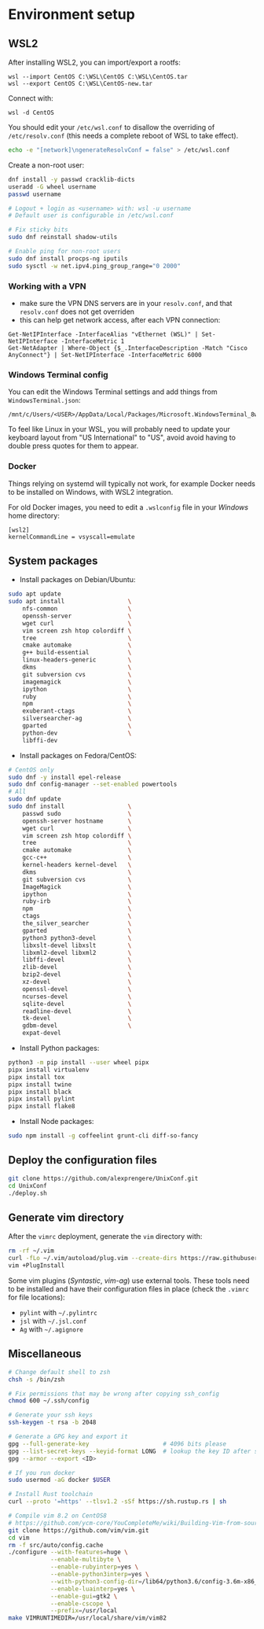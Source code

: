 # Environment setup

## WSL2

After installing WSL2, you can import/export a rootfs:

```
wsl --import CentOS C:\WSL\CentOS C:\WSL\CentOS.tar
wsl --export CentOS C:\WSL\CentOS-new.tar
```

Connect with:

```
wsl -d CentOS
```

You should edit your `/etc/wsl.conf` to disallow the overriding of `/etc/resolv.conf` (this needs a complete reboot of WSL to take effect).

```bash
echo -e "[network]\ngenerateResolvConf = false" > /etc/wsl.conf
```

Create a non-root user:

```bash
dnf install -y passwd cracklib-dicts
useradd -G wheel username
passwd username

# Logout + login as <username> with: wsl -u username
# Default user is configurable in /etc/wsl.conf

# Fix sticky bits
sudo dnf reinstall shadow-utils

# Enable ping for non-root users
sudo dnf install procps-ng iputils
sudo sysctl -w net.ipv4.ping_group_range="0 2000"
```

### Working with a VPN

* make sure the VPN DNS servers are in your `resolv.conf`, and that `resolv.conf` does not get overriden
* this can help get network access, after each VPN connection:

```
Get-NetIPInterface -InterfaceAlias "vEthernet (WSL)" | Set-NetIPInterface -InterfaceMetric 1
Get-NetAdapter | Where-Object {$_.InterfaceDescription -Match "Cisco AnyConnect"} | Set-NetIPInterface -InterfaceMetric 6000
```

### Windows Terminal config

You can edit the Windows Terminal settings and add things from `WindowsTerminal.json`:

```
/mnt/c/Users/<USER>/AppData/Local/Packages/Microsoft.WindowsTerminal_8wekyb3d8bbwe/LocalState/settings.json
```

To feel like Linux in your WSL, you will probably need to update your keyboard layout from "US International" to "US", avoid avoid having to double press quotes for them to appear.

### Docker

Things relying on systemd will typically not work, for example Docker needs to be installed on Windows, with WSL2 integration.

For old Docker images, you need to edit a `.wslconfig` file in your *Windows* home directory:

```
[wsl2]
kernelCommandLine = vsyscall=emulate
```

## System packages

* Install packages on Debian/Ubuntu:

```bash
sudo apt update
sudo apt install                  \
    nfs-common                    \
    openssh-server                \
    wget curl                     \
    vim screen zsh htop colordiff \
    tree                          \
    cmake automake                \
    g++ build-essential           \
    linux-headers-generic         \
    dkms                          \
    git subversion cvs            \
    imagemagick                   \
    ipython                       \
    ruby                          \
    npm                           \
    exuberant-ctags               \
    silversearcher-ag             \
    gparted                       \
    python-dev                    \
    libffi-dev
```

* Install packages on Fedora/CentOS:

```bash
# CentOS only
sudo dnf -y install epel-release
sudo dnf config-manager --set-enabled powertools
# All
sudo dnf update
sudo dnf install                  \
    passwd sudo                   \
    openssh-server hostname       \
    wget curl                     \
    vim screen zsh htop colordiff \
    tree                          \
    cmake automake                \
    gcc-c++                       \
    kernel-headers kernel-devel   \
    dkms                          \
    git subversion cvs            \
    ImageMagick                   \
    ipython                       \
    ruby-irb                      \
    npm                           \
    ctags                         \
    the_silver_searcher           \
    gparted                       \
    python3 python3-devel         \
    libxslt-devel libxslt         \
    libxml2-devel libxml2         \
    libffi-devel                  \
    zlib-devel                    \
    bzip2-devel                   \
    xz-devel                      \
    openssl-devel                 \
    ncurses-devel                 \
    sqlite-devel                  \
    readline-devel                \
    tk-devel                      \
    gdbm-devel                    \
    expat-devel
```

* Install Python packages:

```bash
python3 -m pip install --user wheel pipx
pipx install virtualenv
pipx install tox
pipx install twine
pipx install black
pipx install pylint
pipx install flake8
```
* Install Node packages:

```bash
sudo npm install -g coffeelint grunt-cli diff-so-fancy
```

## Deploy the configuration files

```bash
git clone https://github.com/alexprengere/UnixConf.git
cd UnixConf
./deploy.sh
```

## Generate vim directory

After the `vimrc` deployment, generate the `vim` directory with:

```bash
rm -rf ~/.vim
curl -fLo ~/.vim/autoload/plug.vim --create-dirs https://raw.githubusercontent.com/junegunn/vim-plug/master/plug.vim
vim +PlugInstall
```
Some vim plugins (*Syntastic*, *vim-ag*) use external tools. These tools need to be installed and have their configuration files in place (check the `.vimrc` for file locations):
* `pylint` with `~/.pylintrc`
* `jsl` with `~/.jsl.conf`
* `Ag` with `~/.agignore`

## Miscellaneous

```bash
# Change default shell to zsh
chsh -s /bin/zsh

# Fix permissions that may be wrong after copying ssh_config
chmod 600 ~/.ssh/config

# Generate your ssh keys
ssh-keygen -t rsa -b 2048

# Generate a GPG key and export it
gpg --full-generate-key                     # 4096 bits please
gpg --list-secret-keys --keyid-format LONG  # lookup the key ID after sec rsa4096/<HERE>
gpg --armor --export <ID>

# If you run docker
sudo usermod -aG docker $USER

# Install Rust toolchain
curl --proto '=https' --tlsv1.2 -sSf https://sh.rustup.rs | sh

# Compile vim 8.2 on CentOS8
# https://github.com/ycm-core/YouCompleteMe/wiki/Building-Vim-from-source
git clone https://github.com/vim/vim.git
cd vim
rm -f src/auto/config.cache
./configure --with-features=huge \
            --enable-multibyte \
            --enable-rubyinterp=yes \
            --enable-python3interp=yes \
            --with-python3-config-dir=/lib64/python3.6/config-3.6m-x86_64-linux-gnu \
            --enable-luainterp=yes \
            --enable-gui=gtk2 \
            --enable-cscope \
            --prefix=/usr/local
make VIMRUNTIMEDIR=/usr/local/share/vim/vim82
```
